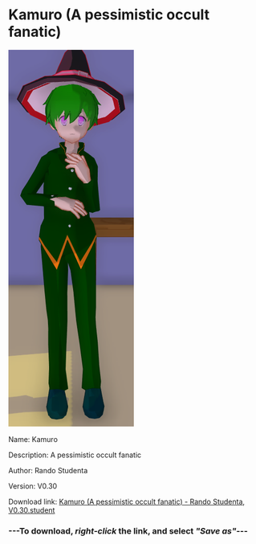 # Kamuro (A pessimistic occult fanatic)

<img src = "https://raw.githubusercontent.com/Arbiter1223/Daigaku-Gurashi-Custom-Students/master/Students/Files/Kamuro%20(A%20pessimistic%20occult%20fanatic).png">

Name: Kamuro

Description: A pessimistic occult fanatic

Author: Rando Studenta

Version: V0.30

Download link: <a href="https://raw.githubusercontent.com/Arbiter1223/Daigaku-Gurashi-Custom-Students/master/Students/Files/Kamuro%20(A%20pessimistic%20occult%20fanatic)%20-%20Rando%20Studenta%2C%20V0.30.student">Kamuro (A pessimistic occult fanatic) - Rando Studenta, V0.30.student</a>

### ---**To download, _right-click_ the link, and select _"Save as"_**---
